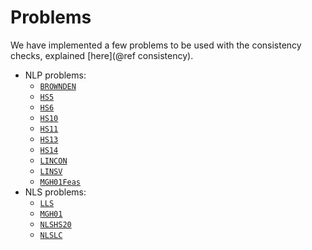 # Problems

We have implemented a few problems to be used with the consistency checks, explained [here](@ref consistency).

- NLP problems:
  - [`BROWNDEN`](@ref)
  - [`HS5`](@ref)
  - [`HS6`](@ref)
  - [`HS10`](@ref)
  - [`HS11`](@ref)
  - [`HS13`](@ref)
  - [`HS14`](@ref)
  - [`LINCON`](@ref)
  - [`LINSV`](@ref)
  - [`MGH01Feas`](@ref)
- NLS problems:
  - [`LLS`](@ref)
  - [`MGH01`](@ref)
  - [`NLSHS20`](@ref)
  - [`NLSLC`](@ref)
